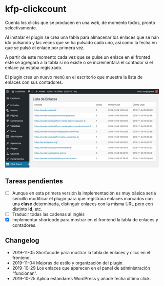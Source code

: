 # kfp-clickcount

Cuenta los clicks que se producen en una web, de momento todos, pronto selectivamente.

Al instalar el plugin se crea una tabla para almacenar los enlaces que se han ido pulsando y las veces que se ha pulsado cada uno, así como la fecha en que se pulsó el enlace por primera vez.

A partir de este momento cada vez que se pulse un enlace en el fronted este se agregará a la tabla si no existe o se incrementará el contador si el enlace ya estaba registrado.

El plugin crea un nuevo menú en el escritorio que muestra la lista de enlaces con sus contadores. 

![Tabla con enlaces y contadores](img/kfp-clickcount-admin.png)

## Tareas pendientes 

- [ ] Aunque en esta primera versión la implementación es muy básica sería sencillo modificar el plugin para que registrara enlaces marcados con una **clase** determinada, distinguir enlaces con la misma URL pero con distinto **id**, etc.
- [ ] Traducir todas las cadenas al inglés
- [x] Implementar shortcode para mostrar en el frontend la tabla de enlaces y contadores.

## Changelog

- 2019-11-05 Shortocode para mostrar la tabla de enlaces y clics en el frontend.
- 2019-11-04 Mejoras de estilo y organización del plugin.
- 2019-10-29 Los enlaces que aparecen en el panel de administración "funcionan".
- 2019-10-25 Aplica estándares WordPress y añade fecha último click.
